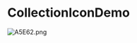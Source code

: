 # CollectionIconDemo
![A5E62.png](https://upload-images.jianshu.io/upload_images/8042403-9d5d7cbf61fdac8f.png?imageMogr2/auto-orient/strip%7CimageView2/2/w/1240)
